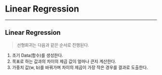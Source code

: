 # Linear Regression
---
## Linear Regression
> 선형회귀는 다음과 같은 순서로 진행된다.  
1. 초기 Data(함수)를 생성한다.
2. 목표로 하는 값과의 차이의 제곱 값이 얼마나 큰지 계산한다.
3. 가중치 값(w, b)를 바꿔가며 차이의 제곱이 가장 작은 경우를 결과로 도출한다.
